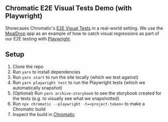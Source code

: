 ## Chromatic E2E Visual Tests Demo (with Playwright)

Showcases Chromatic's [E2E Visual Tests](https://www.chromatic.com/docs/e2e-visual-tests/) in a real-world setting. We use the [MealDrop](https://mealdrop.vercel.app/) app as an example of how to catch visual regressions as part of our E2E testing with [Playwright](https://playwright.dev/).

## Setup
1. Clone the repo
2. Run `yarn` to install dependencies
3. Run `yarn start` to run the site locally (which we test against)
4. Run `yarn playwright test` to run the Playwright tests (which we automatically snapshot)
5. (Optional) Run `yarn archive-storybook` to see the storybook created for the tests (e.g. to visually see what we snapshotted)
6. Run `npx chromatic --playwright -t=<project-token>` to make a Chromatic build
7. Inspect the build in [Chromatic](https://www.chromatic.com/builds?appId=65727c8333f449f3cf7b5965)
